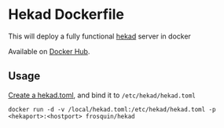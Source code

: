 # Hekad Dockerfile

This will deploy a fully functional [hekad](http://hekad.readthedocs.org/) server in docker

Available on [Docker Hub](https://registry.hub.docker.com/u/frosquin/hekad).

## Usage

[Create a hekad.toml](https://hekad.readthedocs.org/en/latest/config/index.html), and bind it to `/etc/hekad/hekad.toml`

    docker run -d -v /local/hekad.toml:/etc/hekad/hekad.toml -p <hekaport>:<hostport> frosquin/hekad


